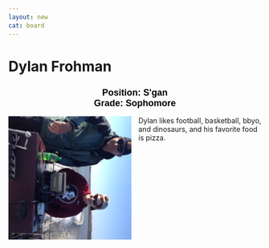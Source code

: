 ```yaml
---
layout: new
cat: board
---
```


<style>

h2 {
font-size: 18px;
color: Black;
font-family: Arial;
text-align: center;
}

div.maintext {
    -webkit-column-count: 2;
    -moz-column-count: 2;
    column-count: 2;
}

img {
    -webkit-column-span: 1; 
    column-span: 1;
    float: right;

    -ms-transform: rotate(90deg);
    -webkit-transform: rotate(90deg);
    transform: rotate(90deg);
    }
    
p {
    -webkit-column-span: 1; 
    column-span: auto;
</style>


# Dylan Frohman
<h2> Position: S'gan <br>
Grade: Sophomore </h2>

<div class="maintext">
<img style="margin:auto; display:block;" src="Dylan.jpg" style="width:40%;height:40%;">
<p> Dylan likes football, basketball, bbyo, and dinosaurs, and his favorite food is pizza. </p>
</div>

